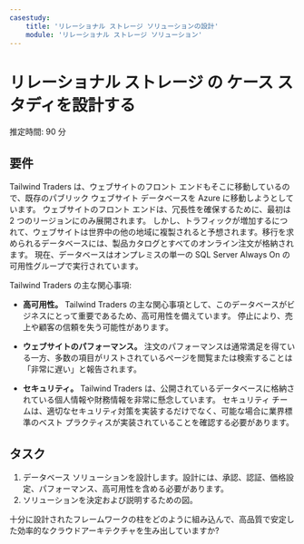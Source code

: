 ```yaml
---
casestudy:
    title: 'リレーショナル ストレージ ソリューションの設計'
    module: 'リレーショナル ストレージ ソリューション'
---
```

# リレーショナル ストレージ の ケース スタディを設計する

推定時間: 90 分

## 要件

Tailwind Traders は、ウェブサイトのフロント エンドもそこに移動しているので、既存のパブリック ウェブサイト データベースを Azure に移動しようとしています。  ウェブサイトのフロント エンドは、冗長性を確保するために、最初は 2 つのリージョンにのみ展開されます。  しかし、トラフィックが増加するにつれて、ウェブサイトは世界中の他の地域に複製されると予想されます。移行を求められるデータベースには、製品カタログとすべてのオンライン注文が格納されます。  現在、データベースはオンプレミスの単一の SQL Server Always On の可用性グループで実行されています。

Tailwind Traders の主な関心事項:

- **高可用性。**  Tailwind Traders の主な関心事項として、このデータベースがビジネスにとって重要であるため、高可用性を備えています。  停止により、売上や顧客の信頼を失う可能性があります。

- **ウェブサイトのパフォーマンス。**  注文のパフォーマンスは通常満足を得ている一方、多数の項目がリストされているページを閲覧または検索することは「非常に遅い」と報告されます。

- **セキュリティ。**  Tailwind Traders は、公開されているデータベースに格納されている個人情報や財務情報を非常に懸念しています。  セキュリティ チームは、適切なセキュリティ対策を実装するだけでなく、可能な場合に業界標準のベスト プラクティスが実装されていることを確認する必要があります。


## タスク

1.	データベース ソリューションを設計します。設計には、承認、認証、価格設定、パフォーマンス、高可用性を含める必要があります。 
2.	ソリューションを決定および説明するための図。 

十分に設計されたフレームワークの柱をどのように組み込んで、高品質で安定した効率的なクラウドアーキテクチャを生み出していますか?
